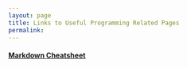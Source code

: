 ```yaml
---
layout: page
title: Links to Useful Programming Related Pages
permalink: 
---
```


#### [Markdown Cheatsheet](https://github.com/adam-p/markdown-here/wiki/Markdown-Cheatsheet#links "adam-p's github repo on markdown")